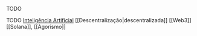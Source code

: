 TODO

TODO [Inteligência Artificial](Ciência%20da%20Computação/Inteligência%20Artificial/Inteligência%20Artificial.md) [[Descentralização|descentralizada]] [[Web3]] [[Solana]], [[Agorismo]]
